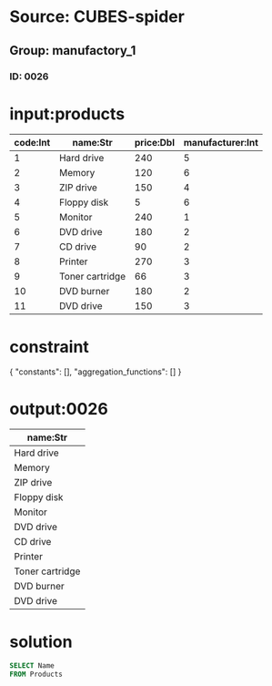 # Source: CUBES-spider
## Group: manufactory_1
### ID: 0026

# input:products

| code:Int | name:Str | price:Dbl | manufacturer:Int |
|---|---|---|---|
| 1 | Hard drive | 240 | 5 |
| 2 | Memory | 120 | 6 |
| 3 | ZIP drive | 150 | 4 |
| 4 | Floppy disk | 5 | 6 |
| 5 | Monitor | 240 | 1 |
| 6 | DVD drive | 180 | 2 |
| 7 | CD drive | 90 | 2 |
| 8 | Printer | 270 | 3 |
| 9 | Toner cartridge | 66 | 3 |
| 10 | DVD burner | 180 | 2 |
| 11 | DVD drive | 150 | 3 |

# constraint

{
  "constants": [],
  "aggregation_functions": []
}

# output:0026

| name:Str |
|---|
| Hard drive |
| Memory |
| ZIP drive |
| Floppy disk |
| Monitor |
| DVD drive |
| CD drive |
| Printer |
| Toner cartridge |
| DVD burner |
| DVD drive |

# solution

```sql
SELECT Name
FROM Products
```
